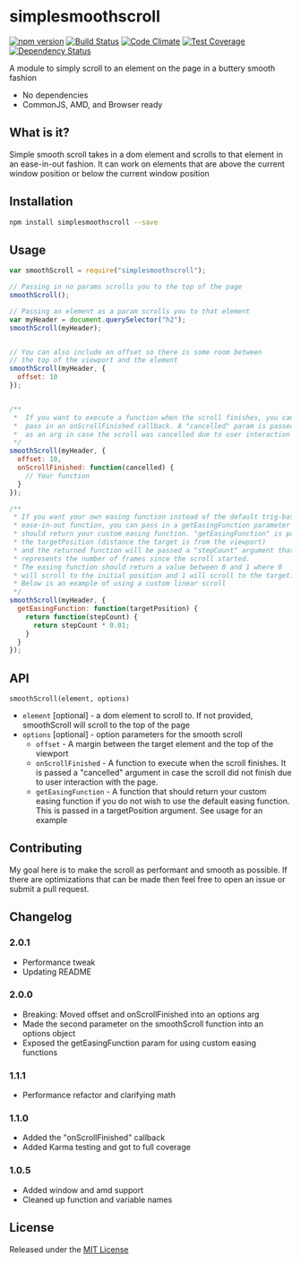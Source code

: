 # simplesmoothscroll

[![npm version](https://badge.fury.io/js/simplesmoothscroll.svg)](https://badge.fury.io/js/simplesmoothscroll)
[![Build Status](https://travis-ci.org/jljorgenson18/simplesmoothscroll.svg?branch=master)](https://travis-ci.org/jljorgenson18/simplesmoothscroll)
[![Code Climate](https://codeclimate.com/github/jljorgenson18/simplesmoothscroll/badges/gpa.svg)](https://codeclimate.com/github/jljorgenson18/simplesmoothscroll)
[![Test Coverage](https://codeclimate.com/github/jljorgenson18/simplesmoothscroll/badges/coverage.svg)](https://codeclimate.com/github/jljorgenson18/simplesmoothscroll/coverage)
[![Dependency Status](https://david-dm.org/jljorgenson18/simplesmoothscroll.svg)](https://david-dm.org/jljorgenson18/simplesmoothscroll)

A module to simply scroll to an element on the page in a buttery smooth fashion
- No dependencies
- CommonJS, AMD, and Browser ready

## What is it?
Simple smooth scroll takes in a dom element and scrolls to that element in an ease-in-out fashion. It can work on elements that are above the current window position or below the current window position

## Installation
```sh
npm install simplesmoothscroll --save
```

## Usage

```js
var smoothScroll = require("simplesmoothscroll");

// Passing in no params scrolls you to the top of the page
smoothScroll();

// Passing an element as a param scrolls you to that element
var myHeader = document.querySelector("h2");
smoothScroll(myHeader);


// You can also include an offset so there is some room between
// the top of the viewport and the element
smoothScroll(myHeader, {
  offset: 10
});


/**
 *  If you want to execute a function when the scroll finishes, you can
 *  pass in an onScrollFinished callback. A "cancelled" param is passed in
 *  as an arg in case the scroll was cancelled due to user interaction
 */
smoothScroll(myHeader, {
  offset: 10,
  onScrollFinished: function(cancelled) {
    // Your function
  }
});

/**
 * If you want your own easing function instead of the default trig-based
 * ease-in-out function, you can pass in a getEasingFunction parameter that
 * should return your custom easing function. "getEasingFunction" is passed in
 * the targetPosition (distance the target is from the viewport)
 * and the returned function will be passed a "stepCount" argument that
 * represents the number of frames since the scroll started.
 * The easing function should return a value between 0 and 1 where 0
 * will scroll to the initial position and 1 will scroll to the target.
 * Below is an example of using a custom linear scroll
 */
smoothScroll(myHeader, {
  getEasingFunction: function(targetPosition) {
    return function(stepCount) {
      return stepCount * 0.01;
    }
  }
});

```
## API

`smoothScroll(element, options)`

  * `element` [optional] - a dom element to scroll to. If not provided, smoothScroll will scroll to the top of the page
  * `options` [optional] - option parameters for the smooth scroll
    * `offset` - A margin between the target element and the top of the viewport
    * `onScrollFinished` - A function to execute when the scroll finishes. It is passed a "cancelled" argument in case the scroll did not finish due to user interaction with the page.
    * `getEasingFunction` - A function that should return your custom easing
    function if you do not wish to use the default easing function. This is
    passed in a targetPosition argument. See usage for an example   

## Contributing
My goal here is to make the scroll as performant and smooth as possible. If there are optimizations that can be made then feel free to open an issue or submit a pull request.

## Changelog

### 2.0.1
* Performance tweak
* Updating README

### 2.0.0
* Breaking: Moved offset and onScrollFinished into an options arg
* Made the second parameter on the smoothScroll function into an options object
* Exposed the getEasingFunction param for using custom easing functions

### 1.1.1
* Performance refactor and clarifying math

### 1.1.0
* Added the "onScrollFinished" callback
* Added Karma testing and got to full coverage

### 1.0.5
* Added window and amd support
* Cleaned up function and variable names


## License
Released under the [MIT License](http://www.opensource.org/licenses/MIT)

